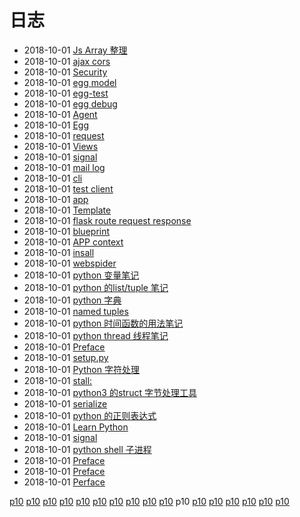 # 日志
- 2018-10-01 [Js Array 整理](/b/ria/js-array) 
- 2018-10-01 [ajax cors](/b/ria/js-ajax-cors) 
- 2018-10-01 [Security](/b/ria/egg-sec) 
- 2018-10-01 [egg model](/b/ria/egg-model) 
- 2018-10-01 [egg-test](/b/ria/egg-debug-test) 
- 2018-10-01 [egg debug](/b/ria/egg-debug-log) 
- 2018-10-01 [Agent](/b/ria/egg-agent) 
- 2018-10-01 [Egg ](/b/ria/egg-) 
- 2018-10-01 [request](/b/py/flask/flask-dev-request) 
- 2018-10-01 [Views](/b/py/flask/9.flask-views) 
- 2018-10-01 [signal](/b/py/flask/8.flask-signal) 
- 2018-10-01 [mail log](/b/py/flask/7.flask-log) 
- 2018-10-01 [cli](/b/py/flask/6.flask-cli) 
- 2018-10-01 [test client](/b/py/flask/5.flask-unittest) 
- 2018-10-01 [app](/b/py/flask/4.flask-conf) 
- 2018-10-01 [Template](/b/py/flask/3.flask-tpl) 
- 2018-10-01 [flask route request response](/b/py/flask/2.flask-route) 
- 2018-10-01 [blueprint](/b/py/flask/11.flask-blueprint) 
- 2018-10-01 [APP context](/b/py/flask/10.flask-ctx) 
- 2018-10-01 [insall](/b/py/flask/1.flask-run) 
- 2018-10-01 [webspider](/b/py/py-webspider) 
- 2018-10-01 [python 变量笔记](/b/py/py-var) 
- 2018-10-01 [python 的list/tuple 笔记](/b/py/py-var-list) 
- 2018-10-01 [python 字典](/b/py/py-var-dict) 
- 2018-10-01 [named tuples](/b/py/py-var-collections) 
- 2018-10-01 [python 时间函数的用法笔记](/b/py/py-time) 
- 2018-10-01 [python thread 线程笔记](/b/py/py-thread) 
- 2018-10-01 [Preface](/b/py/py-test) 
- 2018-10-01 [setup.py](/b/py/py-test-pkg) 
- 2018-10-01 [Python 字符处理](/b/py/py-str) 
- 2018-10-01 [stall:](/b/py/py-str-yaml) 
- 2018-10-01 [python3 的struct 字节处理工具](/b/py/py-str-struct) 
- 2018-10-01 [serialize](/b/py/py-str-serial) 
- 2018-10-01 [python 的正则表达式](/b/py/py-str-regex) 
- 2018-10-01 [Learn Python](/b/py/py-start) 
- 2018-10-01 [signal](/b/py/py-signal) 
- 2018-10-01 [python shell 子进程](/b/py/py-shell) 
- 2018-10-01 [Preface](/b/py/py-server) 
- 2018-10-01 [Preface](/b/py/py-server-wsgi) 
- 2018-10-01 [Perface](/b/py/py-selenium) 

 [p10](/b/index) [p10](/b/p/p1) [p10](/b/p/p2) [p10](/b/p/p3) [p10](/b/p/p4) [p10](/b/p/p5) [p10](/b/p/p6) [p10](/b/p/p7) [p10](/b/p/p8) [p10](/b/p/p9) p10 [p10](/b/p/p11) [p10](/b/p/p12) [p10](/b/p/p13) [p10](/b/p/p14) [p10](/b/p/p15) [p10](/b/p/p16)